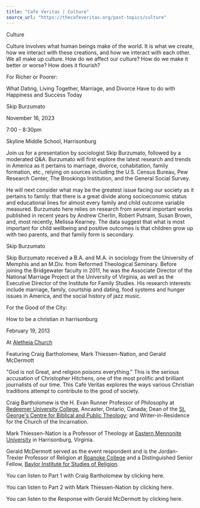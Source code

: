 ```yaml
---
title: "Cafe Veritas | Culture"
source_url: "https://thecafeveritas.org/past-topics/culture"
---
```

Culture

Culture involves what human beings make of the world. It is what we create, how we interact with these creations, and how we interact with each other. We all make up culture. How do we affect our culture? How do we make it better or worse? How does it flourish?

For Richer or Poorer:

What Dating, Living Together, Marriage, and Divorce Have to do with Happiness and Success Today

Skip Burzumato

November 16, 2023

7:00 - 8:30pm

Skyline Middle School, Harrisonburg

Join us for a presentation by sociologist Skip Burzumato, followed by a moderated Q&A. Burzumato will first explore the latest research and trends in America as it pertains to marriage, divorce, cohabitation, family formation, etc., relying on sources including the U.S. Census Bureau, Pew Research Center, The Brookings Institution, and the General Social Survey. 

He will next consider what may be the greatest issue facing our society as it pertains to family: that there is a great divide along socioeconomic status and educational lines for almost every family and child outcome variable measured. Burzumato here relies on research from several important works published in recent years by Andrew Cherlin, Robert Putnam, Susan Brown, and, most recently, Melissa Kearney. The data suggest that what is most important for child wellbeing and positive outcomes is that children grow up with two parents, and that family form is secondary.

Skip Burzumato

Skip Burzumato received a B.A. and M.A. in sociology from the University of Memphis and an M.Div. from Reformed Theological Seminary. Before joining the Bridgewater faculty in 2011, he was the Associate Director of the National Marriage Project at the University of Virginia, as well as the Executive Director of the Institute for Family Studies. His research interests include marriage, family, courtship and dating, food systems and hunger issues in America, and the social history of jazz music.

For the Good of the City: 

How to be a christian in harrisonburg

February 19, 2013

At [Aletheia Church](http://www.aletheiachurch.com/)

Featuring Craig Bartholomew, Mark Thiessen-Nation, and Gerald McDermott

"God is not Great, and religion poisons everything." This is the serious accusation of Christopher Hitchens, one of the most prolific and brilliant journalists of our time. This Café Veritas explores the ways various Christian traditions attempt to contribute to the good of society.  

Craig Bartholomew is the H. Evan Runner Professor of Philosophy at [Redeemer University College](https://www.redeemer.ca/), Ancaster, Ontario, Canada; Dean of the [St. George's Centre for Biblical and Public Theology](http://www.stgeorgesonline.com/centre/); and Writer-in-Residence for the Church of the Incarnation.

Mark Thiessen-Nation is a Professor of Theology at [Eastern Mennonite University](https://emu.edu/) in Harrisonburg, Virginia.

Gerald McDermott served as the event respondent and is the Jordan-Trexler Professor of Religion at [Roanoke College](https://www.roanoke.edu/) and a Distinguished Senior Fellow, [Baylor Institute for Studies of Religion](http://www.baylorisr.org/). 

You can listen to Part 1 with Craig Bartholomew by clicking here.

You can listen to Part 2 with Mark Thiessen-Nation by clicking here.

You can listen to the Response with Gerald McDermott by clicking here.